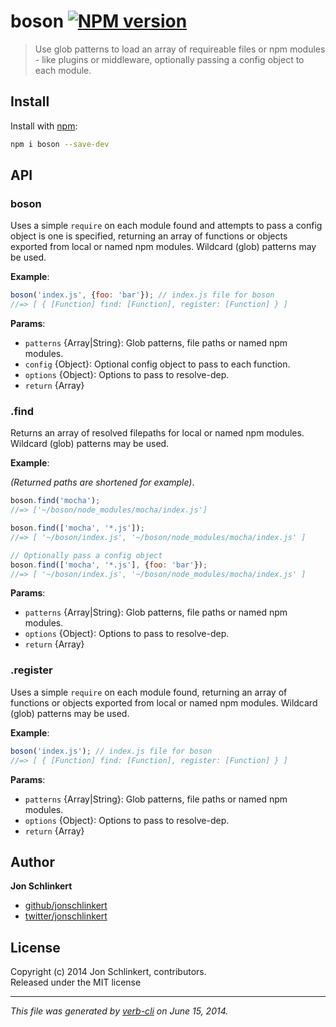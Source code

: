 # boson [![NPM version](https://badge.fury.io/js/boson.png)](http://badge.fury.io/js/boson)

> Use glob patterns to load an array of requireable files or npm modules - like plugins or middleware, optionally passing a config object to each module.

## Install
Install with [npm](npmjs.org):

```bash
npm i boson --save-dev
```

## API
### boson

Uses a simple `require` on each module found and attempts to pass a config
object is one is specified, returning an array of functions or objects
exported from local or named npm modules. Wildcard (glob) patterns may be used.

**Example**:

```js
boson('index.js', {foo: 'bar'}); // index.js file for boson
//=> [ { [Function] find: [Function], register: [Function] } ]
```

**Params**:

* `patterns` {Array|String}: Glob patterns, file paths or named npm modules. 
* `config` {Object}: Optional config object to pass to each function. 
* `options` {Object}: Options to pass to resolve-dep. 
* `return` {Array} 


### .find

Returns an array of resolved filepaths for local or named npm modules.
Wildcard (glob) patterns may be used.

**Example**:

_(Returned paths are shortened for example)_.

```js
boson.find('mocha');
//=> ['~/boson/node_modules/mocha/index.js']

boson.find(['mocha', '*.js']);
//=> [ '~/boson/index.js', '~/boson/node_modules/mocha/index.js' ]

// Optionally pass a config object
boson.find(['mocha', '*.js'], {foo: 'bar'});
//=> [ '~/boson/index.js', '~/boson/node_modules/mocha/index.js' ]
```

**Params**:

* `patterns` {Array|String}: Glob patterns, file paths or named npm modules. 
* `options` {Object}: Options to pass to resolve-dep. 
* `return` {Array} 


### .register

Uses a simple `require` on each module found, returning an array of
functions or objects exported from local or named npm modules. Wildcard
(glob) patterns may be used.

**Example**:

```js
boson('index.js'); // index.js file for boson
//=> [ { [Function] find: [Function], register: [Function] } ]
```

**Params**:

* `patterns` {Array|String}: Glob patterns, file paths or named npm modules. 
* `options` {Object}: Options to pass to resolve-dep. 
* `return` {Array}


## Author

**Jon Schlinkert**
 
+ [github/jonschlinkert](https://github.com/jonschlinkert)
+ [twitter/jonschlinkert](http://twitter.com/jonschlinkert) 

## License
Copyright (c) 2014 Jon Schlinkert, contributors.  
Released under the MIT license

***

_This file was generated by [verb-cli](https://github.com/assemble/verb-cli) on June 15, 2014._